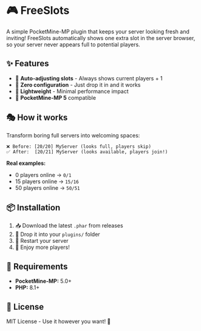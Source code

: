 # 🎮 FreeSlots

A simple PocketMine-MP plugin that keeps your server looking fresh and inviting! FreeSlots automatically shows one extra slot in the server browser, so your server never appears full to potential players.

## ✨ Features

- 🔄 **Auto-adjusting slots** - Always shows current players + 1
- 🎯 **Zero configuration** - Just drop it in and it works
- 🚀 **Lightweight** - Minimal performance impact
- 💎 **PocketMine-MP 5** compatible

## 🎭 How it works

Transform boring full servers into welcoming spaces:

```
❌ Before: [20/20] MyServer (looks full, players skip)
✅ After:  [20/21] MyServer (looks available, players join!)
```

**Real examples:**
- 0 players online → `0/1` 
- 15 players online → `15/16`
- 50 players online → `50/51`

## 📦 Installation

1. 📥 Download the latest `.phar` from releases
2. 📁 Drop it into your `plugins/` folder  
3. 🔄 Restart your server
4. 🎉 Enjoy more players!

## 🔧 Requirements

- **PocketMine-MP:** 5.0+
- **PHP:** 8.1+

## 📜 License

MIT License - Use it however you want! 🎊
